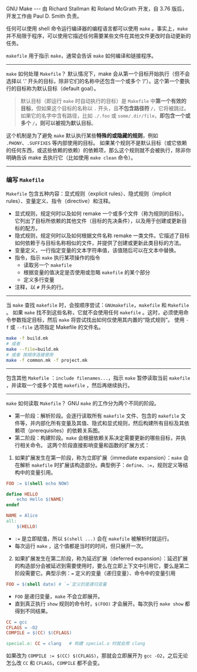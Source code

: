 GNU Make --- 由 Richard Stallman 和 Roland McGrath 开发，自 3.76 版后，开发工作由 Paul D. Smith 负责。

任何可以使用 shell 命令运行编译器的编程语言都可以使用 `make` 。事实上，`make` 并不局限于程序，可以使用它描述任何需要某些文件在其他文件更改时自动更新的任务。

`makefile` 用于指示 `make`，通常会告诉 `make` 如何编译和链接程序。

---
`make` 如何处理 `Makefile`？
默认情况下，make 会从第一个目标开始执行（但不会选择以 ‘.’ 开头的目标，除非它们的名称中还包含一个或多个 ‘/’）。这个第一个要执行的目标称为默认目标（default goal）。
> 默认目标（即运行 `make` 时自动执行的目标）是 `Makefile` 中**第一个有效的目标**，但如果这个目标的名称以 `.` 开头，且**不包含路径符 `/`**，它将被跳过。如果它的名字中含有路径，比如 `./.foo` 或 `some/.dir/file`，**即包含一个或多个 `/`，则可以被视为默认目标**。

这个机制是为了避免 `make` 默认执行某些**特殊的或隐藏的规则**，例如 `.PHONY`、`.SUFFIXES` 等内部使用的目标。
如果某个规则不是默认目标（或它依赖的任何东西，或这些依赖的依赖）的依赖项，那么这个规则就不会被执行，除非你明确告诉 make 去执行它（比如使用 `make clean` 命令）。

---
### 编写 `Makefile`
`Makefile` 包含五种内容：显式规则（explicit rules）、隐式规则（implicit rules）、变量定义、指令（directive）和注释。
- 显式规则，规定何时以及如何 remake 一个或多个文件（称为规则的目标）。它列出了目标所依赖的其他文件（目标的先决条件），以及用于创建或更新目标的配方。
- 隐式规则，规定何时以及如何根据文件名称 remake 一类文件。它描述了目标如何依赖于与目标名称相似的文件，并提供了创建或更新此类目标的方法。
- 变量定义，一行指定变量的文本字符串值，该值随后可以在文本中替换。
- 指令，指示 `make` 执行某项操作的指令
	- 读取另一个 `makefile`
	- 根据变量的值决定是否使用或忽略 `makefile` 的某个部分
	- 定义多行变量
- 注释，以 `#` 开头的行。

---
当 `make` 查找 `makefile` 时，会按顺序尝试：`GNUmakefile`，`makefile` 和 `Makefile` 。
如果 `make` 找不到这些名称，它就不会使用任何 `makefile` 。这时，必须使用命令参数指定目标，然后 `make` 将尝试找出如何仅使用其内置的“隐式规则”。
使用 `-f` 或 `--file` 选项指定 Makefile 的文件名。
```bash
make -f build.mk
# 或者
make --file=build.mk
# 或者 按顺序连接使用
make -f common.mk -f project.mk
```
---
包含其他 `Makefile` ：`include filenames...`，指示 `make` 暂停读取当前 `makefile` ，并读取一个或多个其他 `makefile` ，然后再继续执行。

---
`make` 如何读取 `Makefile`？
GNU `make` 的工作分为两个不同的阶段。
- 第一阶段：解析阶段。会逐行读取所有 `makefile` 文件、包含的 `makefile` 文件等，并内部化所有变量及其值、隐式和显式规则，然后构建所有目标及其依赖项（prerequisites）的依赖关系图。
- 第二阶段：构建阶段。`make` 会根据依赖关系决定需要更新的哪些目标，并执行相关命令。
这两个阶段直接影响变量和函数的扩展方式：
1. 如果扩展发生在第一阶段，称为立即扩展（immediate expansion）：`make` 会在解析 `makefile` 时扩展该构造部分。典型例子：`define`、`:=`，规则定义等结构中的变量引用。
```makefile
FOO := $(shell echo NOW)

define HELLO
    echo Hello $(NAME)
endef

NAME = Alice
all:
    $(HELLO)
```
- `:=` 是立即赋值，所以 `$(shell ...)` 会在 `makefile` 被解析时就运行。
- 每次运行 `make` ，这个值都是当时的时间，但只展开一次。
2. 如果扩展发生在第二阶段，称为延迟扩展（deferred expansion）：延迟扩展的构造部分会被延迟到需要使用时，要么在立即上下文中引用它，要么是第二阶段需要它。典型示例：`=` 定义的变量（递归变量）、命令中的变量引用
```makefile
FOO = $(shell date) # `=`定义的是递归变量
```
- `FOO` 是递归变量，`make` 不会立即展开。
- 直到真正执行 `show` 规则的命令时，`$(FOO)` 才会展开。每次执行 `make show` 都得到不同结果。
```makefile
CC = gcc
CFLAGS = -O2
COMPILE = $(CC) $(CFLAGS)

special.o: CC = clang   # 构建 special.o 时就会用 clang
```
如果改为 `COMPILE := $(CC) $(CFLAGS)`，那就会立即展开为 `gcc -O2`，之后无论怎么改 `CC` 和 `CFLAGS`，`COMPILE` 都不会变。
